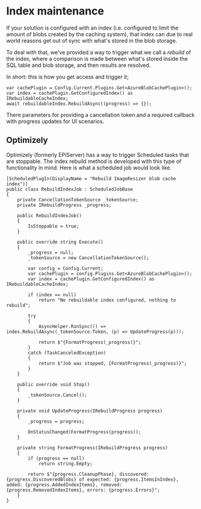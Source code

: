 # Index maintenance

If your solution is configured with an index (i.e. configured to limit the amount of blobs created by the caching system), that index can due to real world reasons get out of sync with what's stored in the blob storage.

To deal with that, we've provided a way to trigger what we call a _rebuild_ of the index, where a comparison is made between what's stored inside the SQL table and blob storage, and then results are resolved.

In short: this is how you get access and trigger it;
```
var cachePlugin = Config.Current.Plugins.Get<AzureBlobCachePlugin>();
var index = cachePlugin.GetConfiguredIndex() as IRebuildableCacheIndex;
await rebuildableIndex.RebuildAsync((progress) => {});
```
There parameters for providing a cancellation token and a required callback with progress updates for UI scenarios.

## Optimizely 

Optimizely (formerly EPiServer) has a way to trigger Scheduled tasks that are stoppable. The index rebuild method is developed with this type of functionality in mind. Here is what a scheduled job would look like.

```
[ScheduledPlugIn(DisplayName = "Rebuild ImageResizer blob cache index")]
public class RebuildIndexJob : ScheduledJobBase
{
    private CancellationTokenSource _tokenSource;
    private IRebuildProgress _progress;

    public RebuildIndexJob()
    {
        IsStoppable = true;
    }

    public override string Execute()
    {
        _progress = null;
        _tokenSource = new CancellationTokenSource();

        var config = Config.Current;
        var cachePlugin = config.Plugins.Get<AzureBlobCachePlugin>();
        var index = cachePlugin.GetConfiguredIndex() as IRebuildableCacheIndex;

        if (index == null)
            return "No rebuildable index configured, nothing to rebuild";

        try
        {
            AsyncHelper.RunSync(() => index.RebuildAsync(_tokenSource.Token, (p) => UpdateProgress(p)));

            return $"{FormatProgress(_progress)}";
        }
        catch (TaskCanceledException)
        {
            return $"Job was stopped, {FormatProgress(_progress)}";
        }
    }

    public override void Stop()
    {
        _tokenSource.Cancel();
    }

    private void UpdateProgress(IRebuildProgress progress)
    {
        _progress = progress;

        OnStatusChanged(FormatProgress(progress));
    }

    private string FormatProgress(IRebuildProgress progress)
    {
        if (progress == null)
            return string.Empty;

        return $"{progress.CleanupPhase}, discovered: {progress.DiscoveredBlobs} of expected: {progress.ItemsInIndex}, added: {progress.AddedIndexItems}, removed: {progress.RemovedIndexItems}, errors: {progress.Errors}";
    }
}
```
